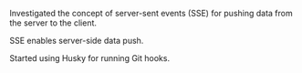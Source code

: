 Investigated the concept of server-sent events (SSE) for pushing data from the server to the client.

SSE enables server-side data push.

Started using Husky for running Git hooks.
